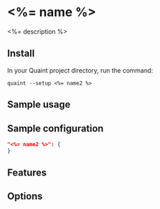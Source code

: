 
# <%= name %>

<%= description %>

## Install

In your Quaint project directory, run the command:

    quaint --setup <%= name2 %>


## Sample usage


## Sample configuration

```json
"<%= name2 %>": {
}
```

## Features


## Options


